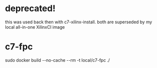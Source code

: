# deprecated!

this was used back then with c7-xilinx-install. both are superseded by my local all-in-one XilinxCI image

# c7-fpc

sudo docker build --no-cache --rm -t local/c7-fpc ./

